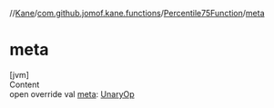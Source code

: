 //[Kane](../../index.md)/[com.github.jomof.kane.functions](../index.md)/[Percentile75Function](index.md)/[meta](meta.md)



# meta  
[jvm]  
Content  
open override val [meta](meta.md): [UnaryOp](../../com.github.jomof.kane.impl/-unary-op/index.md)  



